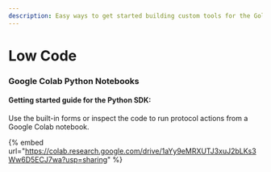 ```yaml
---
description: Easy ways to get started building custom tools for the Golden protocol.
---
```


# Low Code

### Google Colab Python Notebooks

#### Getting started guide for the Python SDK:

Use the built-in forms or inspect the code to run protocol actions from a Google Colab notebook.&#x20;

{% embed url="https://colab.research.google.com/drive/1aYy9eMRXUTJ3xuJ2bLKs3Ww6D5ECJ7wa?usp=sharing" %}
